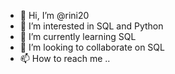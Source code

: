 - 👋 Hi, I’m @rini20
- 👀 I’m interested in SQL and Python
- 🌱 I’m currently learning SQL
- 💞️ I’m looking to collaborate on SQL
- 📫 How to reach me ..

<!---
rini20/rini20 is a ✨ special ✨ repository because its `README.md` (this file) appears on your GitHub profile.
You can click the Preview link to take a look at your changes.
--->
